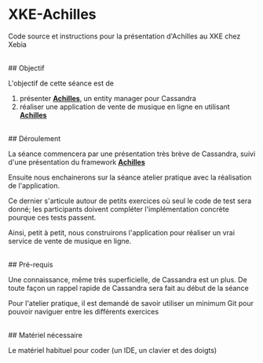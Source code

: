 XKE-Achilles
============

Code source et instructions pour la présentation d'Achilles au XKE chez Xebia

<br/>
## Objectif

 L'objectif de cette séance est de 
 
 1. présenter **[Achilles]**, un entity manager pour Cassandra
 2. réaliser une application de vente de musique en ligne en utilisant **[Achilles]**
 
<br/> 
## Déroulement

 La séance commencera par une présentation très brève de Cassandra, suivi d'une présentation du framework **[Achilles]**
 
 Ensuite nous enchainerons sur la séance atelier pratique avec la réalisation de l'application.
 
 Ce dernier s'articule autour de petits exercices où seul le code de test sera donné; les participants doivent compléter l'implémentation concrète
 pourque ces tests passent.
 
 Ainsi, petit à petit, nous construirons l'application pour réaliser un vrai service de vente de musique en ligne.

<br/>
## Pré-requis

 Une connaissance, même très superficielle, de Cassandra est un plus. De toute façon un rappel rapide de Cassandra sera fait au début de la séance
 
 Pour l'atelier pratique, il est demandé de savoir utiliser un minimum Git pour pouvoir naviguer entre les différents exercices  
 
<br/>
## Matériel nécessaire

 Le matériel habituel pour coder (un IDE, un clavier et des doigts) 
 
 
 
 
 
 
 
[Achilles]: https://github.com/doanduyhai/achilles/wiki 